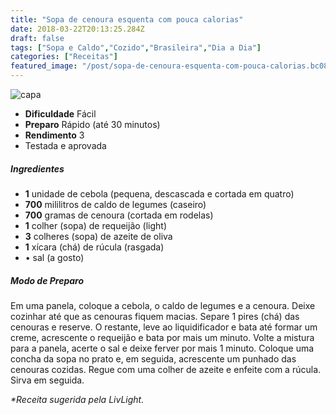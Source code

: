 ```yaml
---
title: "Sopa de cenoura esquenta com pouca calorias"
date: 2018-03-22T20:13:25.284Z
draft: false
tags: ["Sopa e Caldo","Cozido","Brasileira","Dia a Dia"]
categories: ["Receitas"]
featured_image: "/post/sopa-de-cenoura-esquenta-com-pouca-calorias.bc0864f6.jpg"
---
```


![capa](/post/sopa-de-cenoura-esquenta-com-pouca-calorias.bc0864f6.jpg)

*   **Dificuldade** Fácil
*   **Preparo** Rápido (até 30 minutos)
*   **Rendimento** 3
*   Testada e aprovada
    

##### Ingredientes

*   **1** unidade de cebola (pequena, descascada e cortada em quatro)
*   **700** mililitros de caldo de legumes (caseiro)
*   **700** gramas de cenoura (cortada em rodelas)
*   **1** colher (sopa) de requeijão (light)
*   **3** colheres (sopa) de azeite de oliva
*   **1** xícara (chá) de rúcula (rasgada)
*   • sal (a gosto)

##### Modo de Preparo

Em uma panela, coloque a cebola, o caldo de legumes e a cenoura. Deixe cozinhar até que as cenouras fiquem macias. Separe 1 pires (chá) das cenouras e reserve. O restante, leve ao liquidificador e bata até formar um creme, acrescente o requeijão e bata por mais um minuto. Volte a mistura para a panela, acerte o sal e deixe ferver por mais 1 minuto. Coloque uma concha da sopa no prato e, em seguida, acrescente um punhado das cenouras cozidas. Regue com uma colher de azeite e enfeite com a rúcula. Sirva em seguida.

_*Receita sugerida pela LivLight._
